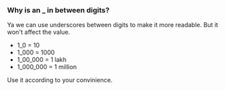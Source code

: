### Why is an _ in between digits?

Ya we can use underscores between digits to make it more readable. But it won't affect the value.
- 1_0 = 10
- 1_000 = 1000
- 1_00_000 = 1 lakh
- 1_000_000 = 1 million

Use it according to your convinience.